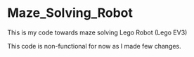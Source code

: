 # Maze_Solving_Robot
This is my code towards maze solving Lego Robot (Lego EV3)

This code is non-functional for now as I made few changes.

